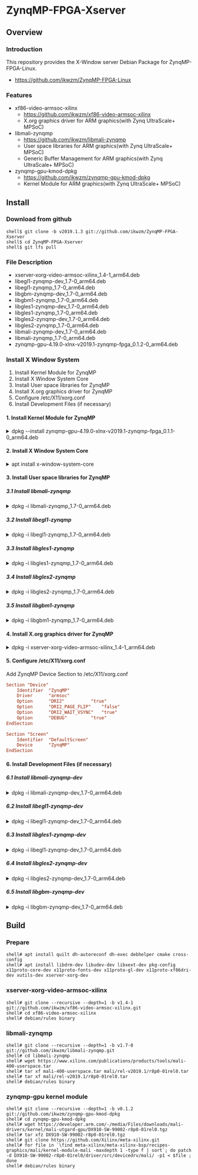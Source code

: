 ZynqMP-FPGA-Xserver
=====================================================================

Overview
---------------------------------------------------------------------

### Introduction

This repository provides the X-Window server Debian Package for ZynqMP-FPGA-Linux.

  * https://github.com/ikwzm/ZynqMP-FPGA-Linux


### Features

  * xf86-video-armsoc-xilinx
    - https://github.com/ikwzm/xf86-video-armsoc-xilinx
    - X.org graphics driver for ARM graphics(with Zynq UltraScale+ MPSoC)
  * libmali-zynqmp
    - https://github.com/ikwzm/libmali-zynqmp
    - User space libraries for ARM graphics(with Zynq UltraScale+ MPSoC)
    - Generic Buffer Management for ARM graphics(with Zynq UltraScale+ MPSoC)
  * zynqmp-gpu-kmod-dpkg
    - https://github.com/ikwzm/zynqmp-gpu-kmod-dpkg
    - Kernel Module for ARM graphics(with Zynq UltraScale+ MPSoC)


Install
---------------------------------------------------------------------

### Download from github

```console
shell$ git clone -b v2019.1.3 git://github.com/ikwzm/ZynqMP-FPGA-Xserver
shell$ cd ZynqMP-FPGA-Xserver
shell$ git lfs pull
```

### File Description

  * xserver-xorg-video-armsoc-xilinx_1.4-1_arm64.deb
  * libegl1-zynqmp-dev_1.7-0_arm64.deb
  * libegl1-zynqmp_1.7-0_arm64.deb
  * libgbm-zynqmp-dev_1.7-0_arm64.deb
  * libgbm1-zynqmp_1.7-0_arm64.deb
  * libgles1-zynqmp-dev_1.7-0_arm64.deb
  * libgles1-zynqmp_1.7-0_arm64.deb
  * libgles2-zynqmp-dev_1.7-0_arm64.deb
  * libgles2-zynqmp_1.7-0_arm64.deb
  * libmali-zynqmp-dev_1.7-0_arm64.deb
  * libmali-zynqmp_1.7-0_arm64.deb
  * zynqmp-gpu-4.19.0-xlnx-v2019.1-zynqmp-fpga_0.1.2-0_arm64.deb

### Install X Window System

  1. Install Kernel Module for ZynqMP
  2. Install X Window System Core
  3. Install User space libraries for ZynqMP
  4. Install X.org graphics driver for ZynqMP
  5. Configure /etc/X11/xorg.conf
  6. Install Development Files (if necessary)

#### 1. Install Kernel Module for ZynqMP

<details>
<summary>dpkg --install zynqmp-gpu-4.19.0-xlnx-v2019.1-zynqmp-fpga_0.1.1-0_arm64.deb</summary>

```console
shell# dpkg --install zynqmp-gpu-4.19.0-xlnx-v2019.1-zynqmp-fpga_0.1.1-0_arm64.deb 
Selecting previously unselected package zynqmp-gpu-4.19.0-xlnx-v2019.1-zynqmp-fpga.
(Reading database ... 66608 files and directories currently installed.)
Preparing to unpack zynqmp-gpu-4.19.0-xlnx-v2019.1-zynqmp-fpga_0.1.1-0_arm64.deb ...
Unpacking zynqmp-gpu-4.19.0-xlnx-v2019.1-zynqmp-fpga (0.1.1-0) ...
Setting up zynqmp-gpu-4.19.0-xlnx-v2019.1-zynqmp-fpga (0.1.1-0) ...
```
</details>

#### 2. Install X Window System Core

<details>
<summary>apt install x-window-system-core</summary>

```console
shell# apt install x-window-system-core
Reading package lists... Done
Building dependency tree       
Reading state information... Done
Note, selecting 'xorg' instead of 'x-window-system-core'
The following additional packages will be installed:
  keyboard-configuration libevdev2 libgbm1 libinput-bin libinput10 libmtdev1
  libunwind8 libwacom-common libwacom2 libwayland-server0 xfonts-100dpi
  xfonts-75dpi xfonts-base xfonts-encodings xfonts-scalable xfonts-utils
  xserver-common xserver-xorg xserver-xorg-core xserver-xorg-input-all
  xserver-xorg-input-libinput xserver-xorg-video-all
  xserver-xorg-video-amdgpu xserver-xorg-video-ati xserver-xorg-video-fbdev
  xserver-xorg-video-nouveau xserver-xorg-video-radeon
  xserver-xorg-video-vesa
Suggested packages:
  xorg-docs x11-xfs-utils firmware-amd-graphics xserver-xorg-video-r128
  xserver-xorg-video-mach64
Recommended packages:
  libwacom-bin xserver-xorg-legacy xserver-xorg-input-wacom
The following NEW packages will be installed:
  keyboard-configuration libevdev2 libgbm1 libinput-bin libinput10 libmtdev1
  libunwind8 libwacom-common libwacom2 libwayland-server0 xfonts-100dpi
  xfonts-75dpi xfonts-base xfonts-encodings xfonts-scalable xfonts-utils xorg
  xserver-common xserver-xorg xserver-xorg-core xserver-xorg-input-all
  xserver-xorg-input-libinput xserver-xorg-video-all
  xserver-xorg-video-amdgpu xserver-xorg-video-ati xserver-xorg-video-fbdev
  xserver-xorg-video-nouveau xserver-xorg-video-radeon
  xserver-xorg-video-vesa
0 upgraded, 29 newly installed, 0 to remove and 0 not upgraded.
Need to get 22.1 MB of archives.
After this operation, 32.3 MB of additional disk space will be used.
Do you want to continue? [Y/n] 
Get:1 http://ftp.jp.debian.org/debian buster/main arm64 keyboard-configuration all 1.193~deb10u1 [404 kB]
Get:2 http://ftp.jp.debian.org/debian buster/main arm64 libevdev2 arm64 1.6.0+dfsg-1 [29.2 kB]
Get:3 http://ftp.jp.debian.org/debian buster/main arm64 libwayland-server0 arm64 1.16.0-1 [31.8 kB]
Get:4 http://ftp.jp.debian.org/debian buster/main arm64 libgbm1 arm64 18.3.6-2 [67.0 kB]
Get:5 http://ftp.jp.debian.org/debian buster/main arm64 libwacom-common all 0.32-1 [39.1 kB]
Get:6 http://ftp.jp.debian.org/debian buster/main arm64 libwacom2 arm64 0.32-1 [17.9 kB]
Get:7 http://ftp.jp.debian.org/debian buster/main arm64 libinput-bin arm64 1.12.6-2 [16.9 kB]
Get:8 http://ftp.jp.debian.org/debian buster/main arm64 libmtdev1 arm64 1.1.5-1+b1 [21.3 kB]
Get:9 http://ftp.jp.debian.org/debian buster/main arm64 libinput10 arm64 1.12.6-2 [97.6 kB]
Get:10 http://ftp.jp.debian.org/debian buster/main arm64 libunwind8 arm64 1.2.1-9 [52.4 kB]
Get:11 http://ftp.jp.debian.org/debian buster/main arm64 xfonts-encodings all 1:1.0.4-2 [574 kB]
Get:12 http://ftp.jp.debian.org/debian buster/main arm64 xfonts-utils arm64 1:7.7+6 [85.6 kB]
Get:13 http://ftp.jp.debian.org/debian buster/main arm64 xfonts-100dpi all 1:1.0.4+nmu1 [3822 kB]
Get:14 http://ftp.jp.debian.org/debian buster/main arm64 xfonts-75dpi all 1:1.0.4+nmu1 [3367 kB]
Get:15 http://ftp.jp.debian.org/debian buster/main arm64 xfonts-base all 1:1.0.5 [5897 kB]
Get:16 http://ftp.jp.debian.org/debian buster/main arm64 xfonts-scalable all 1:1.0.3-1.1 [304 kB]
Get:17 http://ftp.jp.debian.org/debian buster/main arm64 xserver-common all 2:1.20.4-1 [2235 kB]
Get:18 http://ftp.jp.debian.org/debian buster/main arm64 xserver-xorg-core arm64 2:1.20.4-1 [3440 kB]
Get:19 http://ftp.jp.debian.org/debian buster/main arm64 xserver-xorg-video-amdgpu arm64 18.1.99+git20190207-1 [127 kB]
Get:20 http://ftp.jp.debian.org/debian buster/main arm64 xserver-xorg-video-radeon arm64 1:19.0.1-1 [492 kB]
Get:21 http://ftp.jp.debian.org/debian buster/main arm64 xserver-xorg-video-ati arm64 1:19.0.1-1 [363 kB]
Get:22 http://ftp.jp.debian.org/debian buster/main arm64 xserver-xorg-video-fbdev arm64 1:0.5.0-1 [24.1 kB]
Get:23 http://ftp.jp.debian.org/debian buster/main arm64 xserver-xorg-video-nouveau arm64 1:1.0.16-1 [324 kB]
Get:24 http://ftp.jp.debian.org/debian buster/main arm64 xserver-xorg-video-vesa arm64 1:2.4.0-1 [31.0 kB]
Get:25 http://ftp.jp.debian.org/debian buster/main arm64 xserver-xorg-video-all arm64 1:7.7+19 [38.0 kB]
Get:26 http://ftp.jp.debian.org/debian buster/main arm64 xserver-xorg-input-libinput arm64 0.28.2-2 [59.5 kB]
Get:27 http://ftp.jp.debian.org/debian buster/main arm64 xserver-xorg-input-all arm64 1:7.7+19 [37.9 kB]
Get:28 http://ftp.jp.debian.org/debian buster/main arm64 xserver-xorg arm64 1:7.7+19 [93.7 kB]
Get:29 http://ftp.jp.debian.org/debian buster/main arm64 xorg arm64 1:7.7+19 [38.4 kB]
Fetched 22.1 MB in 31s (721 kB/s)
debconf: unable to initialize frontend: Dialog
debconf: (Dialog frontend will not work on a dumb terminal, an emacs shell buffer, or without a controlling terminal.)
debconf: falling back to frontend: Readline
Preconfiguring packages ...
Configuring keyboard-configuration
----------------------------------

Please select the layout matching the keyboard for this machine.

  1. English (US)
  2. English (US) - Cherokee
  3. English (US) - English (Colemak)
  4. English (US) - English (Dvorak)
  5. English (US) - English (Dvorak, alt. intl.)
  6. English (US) - English (Dvorak, intl., with dead keys)
  7. English (US) - English (Dvorak, left-handed)
  8. English (US) - English (Dvorak, right-handed)
  9. English (US) - English (Macintosh)
  10. English (US) - English (US, alt. intl.)
  11. English (US) - English (US, euro on 5)
  12. English (US) - English (US, intl., with dead keys)
  13. English (US) - English (Workman)
  14. English (US) - English (Workman, intl., with dead keys)
  15. English (US) - English (classic Dvorak)
  16. English (US) - English (intl., with AltGr dead keys)
  17. English (US) - English (programmer Dvorak)
  18. English (US) - English (the divide/multiply keys toggle the layout)
  19. English (US) - Russian (US, phonetic)
  20. English (US) - Serbo-Croatian (US)
  21. Other

Keyboard layout: 1



Selecting previously unselected package keyboard-configuration.
(Reading database ... 64768 files and directories currently installed.)
Preparing to unpack .../00-keyboard-configuration_1.193~deb10u1_all.deb ...
Unpacking keyboard-configuration (1.193~deb10u1) ...
Selecting previously unselected package libevdev2:arm64.
Preparing to unpack .../01-libevdev2_1.6.0+dfsg-1_arm64.deb ...
Unpacking libevdev2:arm64 (1.6.0+dfsg-1) ...
Selecting previously unselected package libwayland-server0:arm64.
Preparing to unpack .../02-libwayland-server0_1.16.0-1_arm64.deb ...
Unpacking libwayland-server0:arm64 (1.16.0-1) ...
Selecting previously unselected package libgbm1:arm64.
Preparing to unpack .../03-libgbm1_18.3.6-2_arm64.deb ...
Unpacking libgbm1:arm64 (18.3.6-2) ...
Replaced by files in installed package libgbm1-zynqmp:arm64 (1.6-2) ...
Selecting previously unselected package libwacom-common.
Preparing to unpack .../04-libwacom-common_0.32-1_all.deb ...
Unpacking libwacom-common (0.32-1) ...
Selecting previously unselected package libwacom2:arm64.
Preparing to unpack .../05-libwacom2_0.32-1_arm64.deb ...
Unpacking libwacom2:arm64 (0.32-1) ...
Selecting previously unselected package libinput-bin.
Preparing to unpack .../06-libinput-bin_1.12.6-2_arm64.deb ...
Unpacking libinput-bin (1.12.6-2) ...
Selecting previously unselected package libmtdev1:arm64.
Preparing to unpack .../07-libmtdev1_1.1.5-1+b1_arm64.deb ...
Unpacking libmtdev1:arm64 (1.1.5-1+b1) ...
Selecting previously unselected package libinput10:arm64.
Preparing to unpack .../08-libinput10_1.12.6-2_arm64.deb ...
Unpacking libinput10:arm64 (1.12.6-2) ...
Selecting previously unselected package libunwind8:arm64.
Preparing to unpack .../09-libunwind8_1.2.1-9_arm64.deb ...
Unpacking libunwind8:arm64 (1.2.1-9) ...
Selecting previously unselected package xfonts-encodings.
Preparing to unpack .../10-xfonts-encodings_1%3a1.0.4-2_all.deb ...
Unpacking xfonts-encodings (1:1.0.4-2) ...
Selecting previously unselected package xfonts-utils.
Preparing to unpack .../11-xfonts-utils_1%3a7.7+6_arm64.deb ...
Unpacking xfonts-utils (1:7.7+6) ...
Selecting previously unselected package xfonts-100dpi.
Preparing to unpack .../12-xfonts-100dpi_1%3a1.0.4+nmu1_all.deb ...
Unpacking xfonts-100dpi (1:1.0.4+nmu1) ...
Selecting previously unselected package xfonts-75dpi.
Preparing to unpack .../13-xfonts-75dpi_1%3a1.0.4+nmu1_all.deb ...
Unpacking xfonts-75dpi (1:1.0.4+nmu1) ...
Selecting previously unselected package xfonts-base.
Preparing to unpack .../14-xfonts-base_1%3a1.0.5_all.deb ...
Unpacking xfonts-base (1:1.0.5) ...
Selecting previously unselected package xfonts-scalable.
Preparing to unpack .../15-xfonts-scalable_1%3a1.0.3-1.1_all.deb ...
Unpacking xfonts-scalable (1:1.0.3-1.1) ...
Selecting previously unselected package xserver-common.
Preparing to unpack .../16-xserver-common_2%3a1.20.4-1_all.deb ...
Unpacking xserver-common (2:1.20.4-1) ...
Selecting previously unselected package xserver-xorg-core.
Preparing to unpack .../17-xserver-xorg-core_2%3a1.20.4-1_arm64.deb ...
Unpacking xserver-xorg-core (2:1.20.4-1) ...
Selecting previously unselected package xserver-xorg-video-amdgpu.
Preparing to unpack .../18-xserver-xorg-video-amdgpu_18.1.99+git20190207-1_arm64.deb ...
Unpacking xserver-xorg-video-amdgpu (18.1.99+git20190207-1) ...
Selecting previously unselected package xserver-xorg-video-radeon.
Preparing to unpack .../19-xserver-xorg-video-radeon_1%3a19.0.1-1_arm64.deb ...
Unpacking xserver-xorg-video-radeon (1:19.0.1-1) ...
Selecting previously unselected package xserver-xorg-video-ati.
Preparing to unpack .../20-xserver-xorg-video-ati_1%3a19.0.1-1_arm64.deb ...
Unpacking xserver-xorg-video-ati (1:19.0.1-1) ...
Selecting previously unselected package xserver-xorg-video-fbdev.
Preparing to unpack .../21-xserver-xorg-video-fbdev_1%3a0.5.0-1_arm64.deb ...
Unpacking xserver-xorg-video-fbdev (1:0.5.0-1) ...
Selecting previously unselected package xserver-xorg-video-nouveau.
Preparing to unpack .../22-xserver-xorg-video-nouveau_1%3a1.0.16-1_arm64.deb ...
Unpacking xserver-xorg-video-nouveau (1:1.0.16-1) ...
Selecting previously unselected package xserver-xorg-video-vesa.
Preparing to unpack .../23-xserver-xorg-video-vesa_1%3a2.4.0-1_arm64.deb ...
Unpacking xserver-xorg-video-vesa (1:2.4.0-1) ...
Selecting previously unselected package xserver-xorg-video-all.
Preparing to unpack .../24-xserver-xorg-video-all_1%3a7.7+19_arm64.deb ...
Unpacking xserver-xorg-video-all (1:7.7+19) ...
Selecting previously unselected package xserver-xorg-input-libinput.
Preparing to unpack .../25-xserver-xorg-input-libinput_0.28.2-2_arm64.deb ...
Unpacking xserver-xorg-input-libinput (0.28.2-2) ...
Selecting previously unselected package xserver-xorg-input-all.
Preparing to unpack .../26-xserver-xorg-input-all_1%3a7.7+19_arm64.deb ...
Unpacking xserver-xorg-input-all (1:7.7+19) ...
Selecting previously unselected package xserver-xorg.
Preparing to unpack .../27-xserver-xorg_1%3a7.7+19_arm64.deb ...
Unpacking xserver-xorg (1:7.7+19) ...
Selecting previously unselected package xorg.
Preparing to unpack .../28-xorg_1%3a7.7+19_arm64.deb ...
Unpacking xorg (1:7.7+19) ...
Setting up libwayland-server0:arm64 (1.16.0-1) ...
Setting up libgbm1:arm64 (18.3.6-2) ...
Setting up libunwind8:arm64 (1.2.1-9) ...
Setting up xfonts-encodings (1:1.0.4-2) ...
Setting up libmtdev1:arm64 (1.1.5-1+b1) ...
Setting up xserver-common (2:1.20.4-1) ...
Setting up keyboard-configuration (1.193~deb10u1) ...
debconf: unable to initialize frontend: Dialog
debconf: (Dialog frontend will not work on a dumb terminal, an emacs shell buffer, or without a controlling terminal.)
debconf: falling back to frontend: Readline
Setting up libevdev2:arm64 (1.6.0+dfsg-1) ...
Setting up libwacom-common (0.32-1) ...
Setting up xserver-xorg-core (2:1.20.4-1) ...
Setting up xserver-xorg-video-radeon (1:19.0.1-1) ...
Setting up xfonts-utils (1:7.7+6) ...
Setting up xfonts-base (1:1.0.5) ...
Setting up xserver-xorg-video-fbdev (1:0.5.0-1) ...
Setting up xserver-xorg-video-vesa (1:2.4.0-1) ...
Setting up xfonts-75dpi (1:1.0.4+nmu1) ...
Setting up libwacom2:arm64 (0.32-1) ...
Setting up xfonts-scalable (1:1.0.3-1.1) ...
Setting up xfonts-100dpi (1:1.0.4+nmu1) ...
Setting up xserver-xorg-video-amdgpu (18.1.99+git20190207-1) ...
Setting up xserver-xorg-video-nouveau (1:1.0.16-1) ...
Setting up xserver-xorg-video-ati (1:19.0.1-1) ...
Setting up libinput-bin (1.12.6-2) ...
Setting up xserver-xorg-video-all (1:7.7+19) ...
Setting up libinput10:arm64 (1.12.6-2) ...
Setting up xserver-xorg-input-libinput (0.28.2-2) ...
Setting up xserver-xorg-input-all (1:7.7+19) ...
Setting up xserver-xorg (1:7.7+19) ...
Setting up xorg (1:7.7+19) ...
Processing triggers for libc-bin (2.28-10) ...
Processing triggers for man-db (2.8.5-2) ...
Processing triggers for fontconfig (2.13.1-2) ...
```
</details>


#### 3. Install User space libraries for ZynqMP

##### 3.1 Install libmali-zynqmp

<details>
<summary>dpkg -i libmali-zynqmp_1.7-0_arm64.deb</summary>

```console
shell# dpkg -i libmali-zynqmp_1.7-0_arm64.deb 
Selecting previously unselected package libmali-zynqmp:arm64.
(Reading database ... 85064 files and directories currently installed.)
Preparing to unpack libmali-zynqmp_1.7-0_arm64.deb ...
Unpacking libmali-zynqmp:arm64 (1.7-0) ...
Setting up libmali-zynqmp:arm64 (1.7-0) ...
Processing triggers for libc-bin (2.28-10) ...
```
</details>

##### 3.2 Install libegl1-zynqmp

<details>
<summary>dpkg -i libegl1-zynqmp_1.7-0_arm64.deb</summary>

```console
shell# dpkg -i libegl1-zynqmp_1.7-0_arm64.deb 
Selecting previously unselected package libegl1-zynqmp:arm64.
(Reading database ... 85072 files and directories currently installed.)
Preparing to unpack libegl1-zynqmp_1.7-0_arm64.deb ...
Unpacking libegl1-zynqmp:arm64 (1.7-0) ...
Replacing files in old package libegl1:arm64 (1.1.0-1) ...
Setting up libegl1-zynqmp:arm64 (1.7-0) ...
```
</details>

##### 3.3 Install libgles1-zynqmp

<details>
<summary>dpkg -i libgles1-zynqmp_1.7-0_arm64.deb</summary>

```console
shell# dpkg -i libgles1-zynqmp_1.7-0_arm64.deb 
Selecting previously unselected package libgles1-zynqmp:arm64.
(Reading database ... 85076 files and directories currently installed.)
Preparing to unpack libgles1-zynqmp_1.7-0_arm64.deb ...
Unpacking libgles1-zynqmp:arm64 (1.7-0) ...
Setting up libgles1-zynqmp:arm64 (1.7-0) ...
```
</details>

##### 3.4 Install libgles2-zynqmp

<details>
<summary>dpkg -i libgles2-zynqmp_1.7-0_arm64.deb</summary>

```console
shell# dpkg -i libgles2-zynqmp_1.7-0_arm64.deb
Selecting previously unselected package libgles2-zynqmp:arm64.
(Reading database ... 85081 files and directories currently installed.)
Preparing to unpack libgles2-zynqmp_1.7-0_arm64.deb ...
Unpacking libgles2-zynqmp:arm64 (1.7-0) ...
Setting up libgles2-zynqmp:arm64 (1.7-0) ...
```
</details>

##### 3.5 Install libgbm1-zynqmp

<details>
<summary>dpkg -i libgbm1-zynqmp_1.7-0_arm64.deb</summary>

```console
shell# dpkg -i libgbm1-zynqmp_1.7-0_arm64.deb
Selecting previously unselected package libgbm1-zynqmp:arm64.
(Reading database ... 85086 files and directories currently installed.)
Preparing to unpack libgbm1-zynqmp_1.7-0_arm64.deb ...
Unpacking libgbm1-zynqmp:arm64 (1.7-0) ...
Replacing files in old package libgbm1:arm64 (18.3.6-2) ...
Setting up libgbm1-zynqmp:arm64 (1.7-0) ...
```
</details>

#### 4. Install X.org graphics driver for ZynqMP

<details>
<summary>dpkg -i xserver-xorg-video-armsoc-xilinx_1.4-1_arm64.deb</summary>

```console
shell# dpkg -i xserver-xorg-video-armsoc-xilinx_1.4-1_arm64.deb 
Selecting previously unselected package xserver-xorg-video-armsoc-xilinx.
(Reading database ... 85089 files and directories currently installed.)
Preparing to unpack xserver-xorg-video-armsoc-xilinx_1.4-1_arm64.deb ...
Unpacking xserver-xorg-video-armsoc-xilinx (1.4-1) ...
Setting up xserver-xorg-video-armsoc-xilinx (1.4-1) ...
Processing triggers for man-db (2.8.5-2) ...
```
</details>

#### 5. Configure /etc/X11/xorg.conf

Add ZynqMP Device Section to /etc/X11/xorg.conf

```conf:/etc/X11/xorg.conf
Section "Device"
	Identifier	"ZynqMP"
	Driver		"armsoc"
	Option		"DRI2"			"true"
	Option		"DRI2_PAGE_FLIP"	"false"
	Option		"DRI2_WAIT_VSYNC"	"true"
	Option		"DEBUG"			"true"
EndSection

Section "Screen"
	Identifier	"DefaultScreen"
	Device		"ZynqMP"
EndSection
```

#### 6. Install Development Files (if necessary)

##### 6.1 Install libmali-zynqmp-dev

<details>
<summary>dpkg -i libmali-zynqmp-dev_1.7-0_arm64.deb</summary>

```console
shell# dpkg -i libmali-zynqmp-dev_1.7-0_arm64.deb 
Selecting previously unselected package libmali-zynqmp-dev:arm64.
(Reading database ... 85097 files and directories currently installed.)
Preparing to unpack libmali-zynqmp-dev_1.7-0_arm64.deb ...
Unpacking libmali-zynqmp-dev:arm64 (1.7-0) ...
Setting up libmali-zynqmp-dev:arm64 (1.7-0) ...
```
</details>

##### 6.2 Install libegl1-zynqmp-dev

<details>
<summary>dpkg -i libegl1-zynqmp-dev_1.7-0_arm64.deb</summary>

```console
shell# dpkg -i libegl1-zynqmp-dev_1.7-0_arm64.deb 
Selecting previously unselected package libegl1-zynqmp-dev:arm64.
(Reading database ... 85101 files and directories currently installed.)
Preparing to unpack libegl1-zynqmp-dev_1.7-0_arm64.deb ...
Unpacking libegl1-zynqmp-dev:arm64 (1.7-0) ...
Setting up libegl1-zynqmp-dev:arm64 (1.7-0) ...
```
</details>

##### 6.3 Install libgles1-zynqmp-dev

<details>
<summary>dpkg -i libegl1-zynqmp-dev_1.7-0_arm64.deb</summary>

```console
shell# dpkg -i libegl1-zynqmp-dev_1.7-0_arm64.deb 
(Reading database ... 85110 files and directories currently installed.)
Preparing to unpack libegl1-zynqmp-dev_1.7-0_arm64.deb ...
Unpacking libegl1-zynqmp-dev:arm64 (1.7-0) over (1.7-0) ...
Setting up libegl1-zynqmp-dev:arm64 (1.7-0) ...
```
</details>

##### 6.4 Install libgles2-zynqmp-dev

<details>
<summary>dpkg -i libgles2-zynqmp-dev_1.7-0_arm64.deb</summary>

```console
shell# dpkg -i libgles2-zynqmp-dev_1.7-0_arm64.deb 
Selecting previously unselected package libgles2-zynqmp-dev:arm64.
(Reading database ... 85110 files and directories currently installed.)
Preparing to unpack libgles2-zynqmp-dev_1.7-0_arm64.deb ...
Unpacking libgles2-zynqmp-dev:arm64 (1.7-0) ...
Setting up libgles2-zynqmp-dev:arm64 (1.7-0) ...
```
</details>

##### 6.5 Install libgbm-zynqmp-dev

<details>
<summary>dpkg -i libgbm-zynqmp-dev_1.7-0_arm64.deb</summary>

```console
shell# dpkg -i libgbm-zynqmp-dev_1.7-0_arm64.deb 
Selecting previously unselected package libgbm-zynqmp-dev:arm64.
(Reading database ... 85119 files and directories currently installed.)
Preparing to unpack libgbm-zynqmp-dev_1.7-0_arm64.deb ...
Unpacking libgbm-zynqmp-dev:arm64 (1.7-0) ...
Setting up libgbm-zynqmp-dev:arm64 (1.7-0) ...
```
</details>

Build
---------------------------------------------------------------------

### Prepare

```console
shell# apt install quilt dh-autoreconf dh-exec debhelper cmake cross-config
shell# apt install libdrm-dev libudev-dev libxext-dev pkg-config x11proto-core-dev x11proto-fonts-dev x11proto-gl-dev x11proto-xf86dri-dev xutils-dev xserver-xorg-dev
```

### xserver-xorg-video-armsoc-xilinx

```console
shell# git clone --recursive --depth=1 -b v1.4-1 git://github.com/ikwzm/xf86-video-armsoc-xilinx.git
shell# cd xf86-video-armsoc-xilinx
shell# debian/rules binary
```

### libmali-zynqmp

```
shell# git clone --recursive --depth=1 -b v1.7-0 git://github.com/ikwzm/libmali-zynqmp.git
shell# cd libmali-zynqmp
shell# wget https://www.xilinx.com/publications/products/tools/mali-400-userspace.tar
shell# tar xf mali-400-userspace.tar mali/rel-v2019.1/r8p0-01rel0.tar
shell# tar xf mali/rel-v2019.1/r8p0-01rel0.tar
shell# debian/rules binary
```

### zynqmp-gpu kernel module

```console
shell# git clone --recursive --depth=1 -b v0.1.2 git://github.com/ikwzm/zynqmp-gpu-kmod-dpkg
shell# cd zynqmp-gpu-kmod-dpkg
shell# wget https://developer.arm.com/-/media/Files/downloads/mali-drivers/kernel/mali-utgard-gpu/DX910-SW-99002-r8p0-01rel0.tgz
shell# tar xfz DX910-SW-99002-r8p0-01rel0.tgz
shell# git clone https://github.com/Xilinx/meta-xilinx.git
shell# for file in `\find meta-xilinx/meta-xilinx-bsp/recipes-graphics/mali/kernel-module-mali -maxdepth 1 -type f | sort`; do patch -d DX910-SW-99002-r8p0-01rel0/driver/src/devicedrv/mali/ -p1 < $file ; done
shell# debian/rules binary
```
